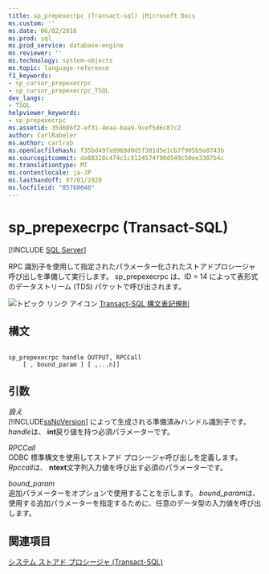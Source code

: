 ```yaml
---
title: sp_prepexecrpc (Transact-sql) |Microsoft Docs
ms.custom: ''
ms.date: 06/02/2016
ms.prod: sql
ms.prod_service: database-engine
ms.reviewer: ''
ms.technology: system-objects
ms.topic: language-reference
f1_keywords:
- sp_cursor_prepexecrpc
- sp_cursor_prepexecrpc_TSQL
dev_langs:
- TSQL
helpviewer_keywords:
- sp_prepexecrpc
ms.assetid: 35d686f2-ef31-4eaa-baa9-9cef5d6c87c2
author: CarlRabeler
ms.author: carlrab
ms.openlocfilehash: f35bd49fa9969d0d5f381d5e1cb7f905b9a0743b
ms.sourcegitcommit: da88320c474c1c9124574f90d549c50ee3387b4c
ms.translationtype: MT
ms.contentlocale: ja-JP
ms.lasthandoff: 07/01/2020
ms.locfileid: "85760048"
---
```

# <a name="sp_prepexecrpc-transact-sql"></a>sp_prepexecrpc (Transact-SQL)
[!INCLUDE [SQL Server](../../includes/applies-to-version/sqlserver.md)]

  RPC 識別子を使用して指定されたパラメーター化されたストアドプロシージャ呼び出しを準備して実行します。 sp_prepexecrpc は、ID = 14 によって表形式のデータストリーム (TDS) パケットで呼び出されます。  
  
 ![トピック リンク アイコン](../../database-engine/configure-windows/media/topic-link.gif "トピック リンク アイコン") [Transact-SQL 構文表記規則](../../t-sql/language-elements/transact-sql-syntax-conventions-transact-sql.md)  
  
## <a name="syntax"></a>構文  
  
```  
  
sp_prepexecrpc handle OUTPUT, RPCCall  
    [ , bound_param ] [ ,...n]]  
```  
  
## <a name="arguments"></a>引数  
 *扱え*  
 [!INCLUDE[ssNoVersion](../../includes/ssnoversion-md.md)] によって生成される準備済みハンドル識別子です。 *handle*は、 **int**戻り値を持つ必須パラメーターです。  
  
 *RPCCall*  
 ODBC 標準構文を使用してストアド プロシージャ呼び出しを定義します。 *Rpccall*は、 **ntext**文字列入力値を呼び出す必須のパラメーターです。  
  
 *bound_param*  
 追加パラメーターをオプションで使用することを示します。 *bound_param*は、使用する追加パラメーターを指定するために、任意のデータ型の入力値を呼び出します。  
  
## <a name="see-also"></a>関連項目  
 [システム ストアド プロシージャ &#40;Transact-SQL&#41;](../../relational-databases/system-stored-procedures/system-stored-procedures-transact-sql.md)  
  
  
